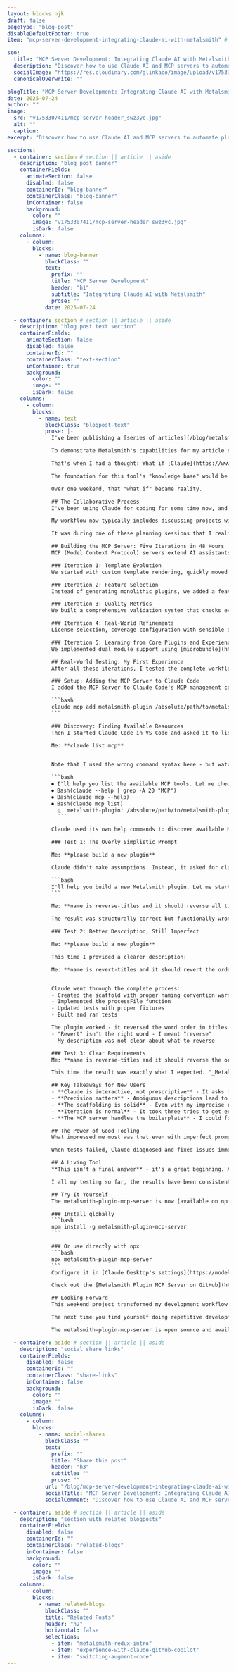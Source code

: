 ```yaml
---
layout: blocks.njk
draft: false
pageType: "blog-post"
disableDefaultFooter: true
item: "mcp-server-development-integrating-claude-ai-with-metalsmith" # used as a key for bloglist filters

seo:
  title: "MCP Server Development: Integrating Claude AI with Metalsmith | Werner Glinka"
  description: "Discover how to use Claude AI and MCP servers to automate plugin development. A step-by-step weekend project that transforms repetitive Metalsmith plugin creation into an AI-powered conversation, complete with testing examples and practical insights."
  socialImage: "https://res.cloudinary.com/glinkaco/image/upload/v1753307411/mcp-server-header_swz3yc.jpg"
  canonicalOverwrite: ""

blogTitle: "MCP Server Development: Integrating Claude AI with Metalsmith"
date: 2025-07-24
author: ""
image:
  src: "v1753307411/mcp-server-header_swz3yc.jpg"
  alt: ""
  caption:
excerpt: "Discover how to use Claude AI and MCP servers to automate plugin development. A step-by-step weekend project that transforms repetitive Metalsmith plugin creation into an AI-powered conversation, complete with testing examples and practical insights."

sections:
  - container: section # section || article || aside
    description: "blog post banner"
    containerFields:
      animateSection: false
      disabled: false
      containerId: "blog-banner"
      containerClass: "blog-banner"
      inContainer: false
      background:
        color: ""
        image: "v1753307411/mcp-server-header_swz3yc.jpg"
        isDark: false
    columns:
      - column:
        blocks:
          - name: blog-banner
            blockClass: ""
            text:
              prefix: ""
              title: "MCP Server Development"
              header: "h1"
              subtitle: "Integrating Claude AI with Metalsmith"
              prose: ""
            date: 2025-07-24

  - container: section # section || article || aside
    description: "blog post text section"
    containerFields:
      animateSection: false
      disabled: false
      containerId: ""
      containerClass: "text-section"
      inContainer: true
      background:
        color: ""
        image: ""
        isDark: false
    columns:
      - column:
        blocks:
          - name: text
            blockClass: "blogpost-text"
            prose: |-
              I've been publishing a [series of articles](/blog/metalsmith-redux-intro/) about using [Metalsmith](https://metalsmith.io), a pluggable static site generator, to build websites in 2025. These articles provide detailed information about setup and the process Metalsmith uses to build sites.

              To demonstrate Metalsmith's capabilities for my article series, I found myself building some plugins. If you've ever built plugins for a framework, you know the drill: copy boilerplate from your last project, update package.json, set up tests, configure linters, create directory structures... rinse and repeat. I found myself in this exact situation while building plugins, and it was getting tedious.

              That's when I had a thought: What if [Claude](https://www.anthropic.com/) could help me build a tool that encapsulates best practices and generates production-ready plugins?

              The foundation for this tool's "knowledge base" would be a [plugin I had just finished](https://github.com/wernerglinka/metalsmith-optimize-images) in collaboration with Claude. It had evolved from the [@metalsmith/core-plugin](https://github.com/metalsmith/core-plugin) template and incorporated modern best practices I'd learned through reviewing core Metalsmith plugins and experience: dual module support for both ESM and CommonJS, comprehensive testing setup, proper documentation structure, modern JavaScript patterns, and using [native Metalsmith methods](https://metalsmith.io/api/) instead of external dependencies.

              Over one weekend, that "what if" became reality.

              ## The Collaborative Process
              I've been using Claude for coding for some time now, and it's become a capable co-programmer. The key word here is "co-programmer" - you need to stay actively involved with the code. Claude Code, for instance, frequently gets confused about which directory it's working in. I've lost count of how many times this happened - amusing at first, but potentially problematic if you're not paying attention. Despite these quirks, the collaborative process has been remarkably productive.

              My workflow now typically includes discussing projects with Claude in the desktop app, where I use Opus 4. Then, I ask Claude to prepare a context document for implementation with Claude Code in VS Code. This handoff between planning and implementation has proven to be very effective.

              It was during one of these planning sessions that I realized I could enhance this workflow even further. I was repeatedly asking Claude to scaffold Metalsmith plugins, and each time we'd go through the same dance of establishing best practices, project structure, and configuration. That's when it hit me: why not give Claude the tools to do this directly?

              ## Building the MCP Server: Five Iterations in 48 Hours
              MCP (Model Context Protocol) servers extend AI assistants' capabilities by providing them with specific tools. By building an MCP server for Metalsmith plugin development, I could give Claude the ability to scaffold plugins directly, with all best practices built in. No more repetitive setup discussions - just straight to productive coding.

              ### Iteration 1: Template Evolution
              We started with custom template rendering, quickly moved to Handlebars, and finally settled on [Nunjucks](https://mozilla.github.io/nunjucks/) - which saved over 100 lines of code and provided the flexibility we needed. Third time's the charm.

              ### Iteration 2: Feature Selection
              Instead of generating monolithic plugins, we added a feature selection system. Need async operations? Include async-processing. Adding metadata? Include metadata-generation. The scaffolder only includes code for selected features, keeping plugins lean and focused.

              ### Iteration 3: Quality Metrics
              We built a comprehensive validation system that checks everything from file structure to testing setup. Plugins receive a quality score, with anything above 90% indicating production readiness. This instant feedback helps developers know what might be missing.

              ### Iteration 4: Real-World Refinements
              License selection, coverage configuration with sensible defaults, smart validation that doesn't warn about missing coverage on brand-new plugins - all the little things that make a tool useful.

              ### Iteration 5: Learning from Core Plugins and Experience
              We implemented dual module support using [microbundle](https://github.com/developit/microbundle), replaced external pattern matching with native Metalsmith methods, and added clear documentation about how options work.

              ## Real-World Testing: My First Experience
              After all these iterations, I tested the complete workflow. Here's what happened:

              ### Setup: Adding the MCP Server to Claude Code
              I added the MCP Server to Claude Code's MCP management commands:

              ```bash
              claude mcp add metalsmith-plugin /absolute/path/to/metalsmith-plugin-mcp-server/src/index.js
              ```

              ### Discovery: Finding Available Resources
              Then I started Claude Code in VS Code and asked it to list available resources:

              Me: **claude list mcp**

                            
              Note that I used the wrong command syntax here - but watch how Claude handles it. Claude's response was characteristically verbose (which I appreciate - it shows the thinking process):

              ```bash
              ⏺ I'll help you list the available MCP tools. Let me check what MCP tools are currently available in your environment.
              ⏺ Bash(claude --help | grep -A 20 "MCP")
              ⏺ Bash(claude mcp --help)
              ⏺ Bash(claude mcp list)
                ⎿  metalsmith-plugin: /absolute/path/to/metalsmith-plugin-mcp-server/
                ```

              Claude used its own help commands to discover available MCP servers, then summarized what it found. In our case, I had only one MCP server configured, although there could have been many more.

              ### Test 1: The Overly Simplistic Prompt

              Me: **please build a new plugin**

              Claude didn't make assumptions. Instead, it asked for clarification:

              ```bash
              I'll help you build a new Metalsmith plugin. Let me start by asking what the plugin should do and what you'd like to name it.
              ```

              Me: **name is reverse-titles and it should reverse all titles on pages that are specified via option patterns**

              The result was structurally correct but functionally wrong - it tried to reverse filenames instead of reading HTML content and working with header tags. This drives home the importance of precise communication.

              ### Test 2: Better Description, Still Imperfect

              Me: **please build a new plugin**

              This time I provided a clearer description:

              Me: **name is revert-titles and it should revert the order of all titles in the page content**


              Claude went through the complete process:
              - Created the scaffold with proper naming convention warning
              - Implemented the processFile function
              - Updated tests with proper fixtures
              - Built and ran tests

              The plugin worked - it reversed the word order in titles. "Metalsmith First" became "First Metalsmith". But wait... I actually wanted character reversal as well, not just word reversal. Looking at my prompt, I realized the issues:
              - "Revert" isn't the right word - I meant "reverse"
              - My description was not clear about what to reverse

              ### Test 3: Clear Requirements
              Me: **name is reverse-titles and it should reverse the order of all words and reverse the alphabetical order of characters for all titles in the page content**

              This time the result was exactly what I expected. "_Metalsmith First_" became "_tsriF htimslateM_" and "_Oh, and One More Thing_" became "_gnihT eroM enO dna ,hO_".

              ## Key Takeaways for New Users
              - **Claude is interactive, not prescriptive** - It asks for clarification rather than making assumptions
              - **Precision matters** - Ambiguous descriptions lead to functional but incorrect implementations
              - **The scaffolding is solid** - Even with my imprecise requirements, the generated plugins were structurally perfect with proper tests, builds, and configuration
              - **Iteration is normal** - It took three tries to get exactly what I wanted, and that's okay
              - **The MCP server handles the boilerplate** - I could focus entirely on describing functionality rather than setup 

              ## The Power of Good Tooling
              What impressed me most was that even with imperfect prompts, I got working plugins every time. The MCP server ensured proper file structure, complete test suites that actually run, build processes that work out of the box, and all configuration files properly set up.

              When tests failed, Claude diagnosed and fixed issues immediately. This is the kind of development experience that makes experimentation enjoyable rather than frustrating.

              ## A Living Tool
              **This isn't a final answer** - it's a great beginning. As developers use this tool and build more plugins, we'll discover new use cases and patterns that aren't available yet. The beauty of open source is that the tool can evolve with the community's needs.

              I all my testing so far, the results have been consistently good. I'll be building all my future production plugins this way, and I'd love to [get feedback](https://github.com/wernerglinka/metalsmith-plugin-mcp-server/issues) from other developers who try it.

              ## Try It Yourself
              The metalsmith-plugin-mcp-server is now [available on npm](https://www.npmjs.com/package/metalsmith-plugin-mcp-server):

              ### Install globally
              ```bash
              npm install -g metalsmith-plugin-mcp-server
              ```

              ### Or use directly with npx
              ```bash
              npx metalsmith-plugin-mcp-server
              ```
              Configure it in [Claude Desktop's settings](https://modelcontextprotocol.io/quickstart/user) and start scaffolding Metalsmith plugins in seconds.

              Check out the [Metalsmith Plugin MCP Server on GitHub](https://github.com/wernerglinka/metalsmith-plugin-mcp-server)

              ## Looking Forward
              This weekend project transformed my development workflow and hopefully will help others too. It's a perfect example of how AI can augment human creativity and productivity when used as a collaborative partner.

              The next time you find yourself doing repetitive development tasks, consider stepping back and asking: "What if I built a tool to do this better?" With AI as your development partner, the answer might be just a weekend away.

              The metalsmith-plugin-mcp-server is open source and available on GitHub and npm. Contributions and feedback are welcome!

  - container: aside # section || article || aside
    description: "social share links"
    containerFields:
      disabled: false
      containerId: ""
      containerClass: "share-links"
      inContainer: false
      background:
        color: ""
        image: ""
        isDark: false
    columns:
      - column:
        blocks:
          - name: social-shares
            blockClass: ""
            text:
              prefix: ""
              title: "Share this post"
              header: "h3"
              subtitle: ""
              prose: ""
            url: "/blog/mcp-server-development-integrating-claude-ai-with-metalsmith"
            socialTitle: "MCP Server Development: Integrating Claude AI with Metalsmith"
            socialComment: "Discover how to use Claude AI and MCP servers to automate plugin development. A step-by-step weekend project that transforms repetitive Metalsmith plugin creation into an AI-powered conversation, complete with testing examples and practical insights."

  - container: aside # section || article || aside
    description: "section with related blogposts"
    containerFields:
      disabled: false
      containerId: ""
      containerClass: "related-blogs"
      inContainer: false
      background:
        color: ""
        image: ""
        isDark: false
    columns:
      - column:
        blocks:
          - name: related-blogs
            blockClass: ""
            title: "Related Posts"
            header: "h2"
            horizontal: false
            selections:
              - item: "metalsmith-redux-intro"
              - item: "experience-with-claude-github-copilot"
              - item: "switching-augment-code"
---
```

